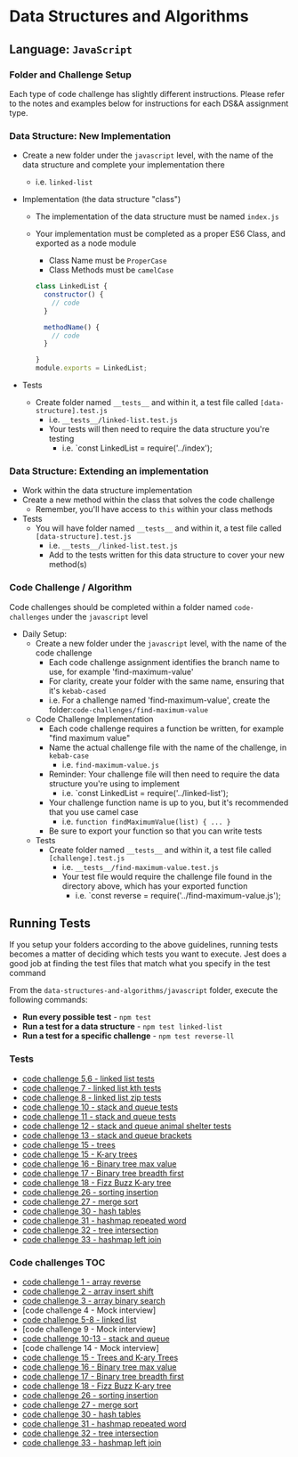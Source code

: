 # Data Structures and Algorithms

## Language: `JavaScript`

### Folder and Challenge Setup

Each type of code challenge has slightly different instructions. Please refer to the notes and examples below for instructions for each DS&A assignment type.

### Data Structure: New Implementation

- Create a new folder under the `javascript` level, with the name of the data structure and complete your implementation there
  - i.e. `linked-list`
- Implementation (the data structure "class")
  - The implementation of the data structure must be named `index.js`
  - Your implementation must be completed as a proper ES6 Class, and exported as a node module
    - Class Name must be `ProperCase`
    - Class Methods must be `camelCase`

    ```javascript
    class LinkedList {
      constructor() {
        // code
      }

      methodName() {
        // code
      }

    }
    module.exports = LinkedList;
    ```

- Tests
  - Create folder named `__tests__` and within it, a test file called `[data-structure].test.js`
    - i.e. `__tests__/linked-list.test.js`
    - Your tests will then need to require the data structure you're testing
      - i.e. `const LinkedList = require('../index');

### Data Structure: Extending an implementation

- Work within the data structure implementation
- Create a new method within the class that solves the code challenge
  - Remember, you'll have access to `this` within your class methods
- Tests
  - You will have folder named `__tests__` and within it, a test file called `[data-structure].test.js`
    - i.e. `__tests__/linked-list.test.js`
    - Add to the tests written for this data structure to cover your new method(s)

### Code Challenge / Algorithm

Code challenges should be completed within a folder named `code-challenges` under the `javascript` level

- Daily Setup:
  - Create a new folder under the `javascript` level, with the name of the code challenge
    - Each code challenge assignment identifies the branch name to use, for example 'find-maximum-value'
    - For clarity, create your folder with the same name, ensuring that it's `kebab-cased`
    - i.e. For a challenge named 'find-maximum-value', create the folder:`code-challenges/find-maximum-value`
  - Code Challenge Implementation
    - Each code challenge requires a function be written, for example "find maximum value"
    - Name the actual challenge file with the name of the challenge, in `kebab-case`
      - i.e. `find-maximum-value.js`
    - Reminder: Your challenge file will then need to require the data structure you're using to implement
      - i.e. `const LinkedList = require('../linked-list');
    - Your challenge function name is up to you, but it's recommended that you use camel case
      - i.e. `function findMaximumValue(list) { ... }`
    - Be sure to export your function so that you can write tests
  - Tests
    - Create folder named `__tests__` and within it, a test file called `[challenge].test.js`
      - i.e. `__tests__/find-maximum-value.test.js`
      - Your test file would require the challenge file found in the directory above, which has your exported function
        - i.e. `const reverse = require('../find-maximum-value.js');

## Running Tests

If you setup your folders according to the above guidelines, running tests becomes a matter of deciding which tests you want to execute.  Jest does a good job at finding the test files that match what you specify in the test command

From the `data-structures-and-algorithms/javascript` folder, execute the following commands:

- **Run every possible test** - `npm test`
- **Run a test for a data structure** - `npm test linked-list`
- **Run a test for a specific challenge** - `npm test reverse-ll`

### Tests

- [code challenge 5,6 - linked list tests](../javascript/linked-list/__tests__/linked-list.test.js)
- [code challenge 7 - linked list kth tests](../javascript/linked-list/__tests__/linked-list-kth.test.js)
- [code challenge 8 - linked list zip tests](../javascript/linked-list/__tests__/linked-list-zip.test.js)
- [code challenge 10 - stack and queue tests](../javascript/401-code-challenges/stack-and-queue/__tests__/)
- [code challenge 11 - stack and queue tests](../javascript/401-code-challenges/stack-and-queue/__tests__/pseudo-queue.test.js)
- [code challenge 12 - stack and queue animal shelter tests](../javascript/401-code-challenges/stack-and-queue/__tests__/stack-queue-animal-shelter.test.js)
- [code challenge 13 - stack and queue brackets](../javascript/401-code-challenges/stack-and-queue/__tests__/stack-queue-brackets.test.js)
- [code challenge 15 - trees](../javascript/401-code-challenges/trees/__tests__/trees.test.js)
- [code challenge 15 - K-ary trees](../javascript/401-code-challenges/trees/__tests__/kary-trees.test.js)
- [code challenge 16 - Binary tree max value](../javascript/401-code-challenges/trees/__tests__/max-value.test.js)
- [code challenge 17 - Binary tree breadth first](../javascript/401-code-challenges/trees/__tests__/breadth-first.test.js)
- [code challenge 18 - Fizz Buzz K-ary tree](../javascript/401-code-challenges/trees/__tests__/fizz-buzz.test.js)
- [code challenge 26 - sorting insertion](../javascript/401-code-challenges/sorting/__tests__/insert.test.js)
- [code challenge 27 - merge sort](../javascript/401-code-challenges/sorting/__tests__/merge.test.js)
- [code challenge 30 - hash tables](../javascript/401-code-challenges/hash-tables/hash-tables.test.js)
- [code challenge 31 - hashmap repeated word](../javascript/401-code-challenges/hashmap-repeated-word/hashmap.test.js)
- [code challenge 32 - tree intersection](../javascript/401-code-challenges/tree-intersection/tree-intersection.test.js)
- [code challenge 33 - hashmap left join](../javascript/401-code-challenges/hashmap-leftJoin/hashmap-leftJoin.test.js)

### Code challenges TOC

- [code challenge 1 - array reverse](../javascript/401-code-challenges/array-reverse/README.md)
- [code challenge 2 - array insert shift](../javascript/401-code-challenges/array-insert-shift/README.md)
- [code challenge 3 - array binary search](../javascript/401-code-challenges/array-binary-search/README.md)
- [code challenge 4 - Mock interview]
- [code challenge 5-8 - linked list](../javascript/linked-list/README.md)
- [code challenge 9 - Mock interview]
- [code challenge 10-13 - stack and queue](../javascript/401-code-challenges/stack-and-queue/README.md)
- [code challenge 14 - Mock interview]
- [code challenge 15 - Trees and K-ary Trees](../javascript/401-code-challenges/trees/README.md)
- [code challenge 16 - Binary tree max value](../javascript/401-code-challenges/trees/README.md)
- [code challenge 17 - Binary tree breadth first](../javascript/401-code-challenges/trees/README.md)
- [code challenge 18 - Fizz Buzz K-ary tree](../javascript/401-code-challenges/trees/README.md)
- [code challenge 26 - sorting insertion](../javascript/401-code-challenges/sorting/README.md)
- [code challenge 27 - merge sort](../javascript/401-code-challenges/sorting/README.md)
- [code challenge 30 - hash tables](../javascript/401-code-challenges/hash-tables/README.md)
- [code challenge 31 - hashmap repeated word](../javascript/401-code-challenges/hashmap-repeated-word/README.md)
- [code challenge 32 - tree intersection](../javascript/401-code-challenges/tree-intersection/README.md)
- [code challenge 33 - hashmap left join](../javascript/401-code-challenges/hashmap-leftJoin/README.md)
